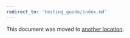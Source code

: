 ```yaml
---
redirect_to: 'testing_guide/index.md'
---
```


This document was moved to [another location](testing_guide/index.md).

<!-- This redirect file can be deleted February 1, 2021, or later. -->
<!-- Before deletion, see: https://docs.gitlab.com/ee/development/documentation/#move-or-rename-a-page -->
